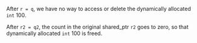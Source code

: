 After `r = q`, we have no way to access or delete the dynamically allocated `int` 100.  

After `r2 = q2`, the count in the original shared_ptr `r2` goes to zero, so that dynamically allocated `int` 100 is freed.